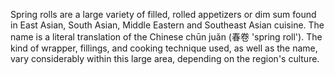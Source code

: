 Spring rolls are a large variety of filled, rolled appetizers or dim sum found in East Asian, South Asian, Middle Eastern and Southeast Asian cuisine. The name is a literal translation of the Chinese chūn juǎn (春卷 'spring roll'). The kind of wrapper, fillings, and cooking technique used, as well as the name, vary considerably within this large area, depending on the region's culture.
